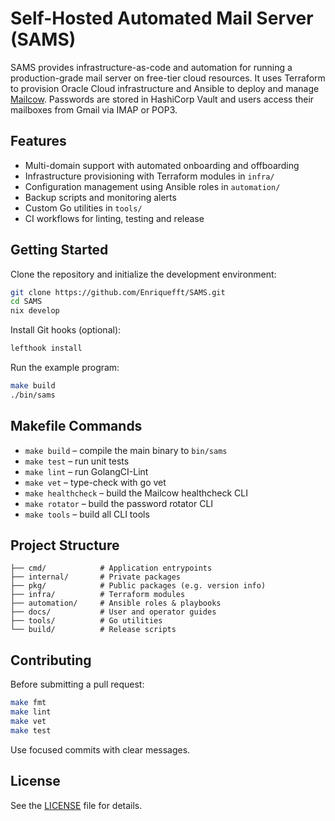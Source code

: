 # Self-Hosted Automated Mail Server (SAMS)

SAMS provides infrastructure-as-code and automation for running a production-grade mail server on free-tier cloud resources. It uses Terraform to provision Oracle Cloud infrastructure and Ansible to deploy and manage [Mailcow](https://mailcow.email/). Passwords are stored in HashiCorp Vault and users access their mailboxes from Gmail via IMAP or POP3.

## Features

- Multi-domain support with automated onboarding and offboarding
- Infrastructure provisioning with Terraform modules in `infra/`
- Configuration management using Ansible roles in `automation/`
- Backup scripts and monitoring alerts
- Custom Go utilities in `tools/`
- CI workflows for linting, testing and release

## Getting Started

Clone the repository and initialize the development environment:

```bash
git clone https://github.com/Enriquefft/SAMS.git
cd SAMS
nix develop
```

Install Git hooks (optional):

```bash
lefthook install
```

Run the example program:

```bash
make build
./bin/sams
```

## Makefile Commands

- `make build` – compile the main binary to `bin/sams`
- `make test` – run unit tests
- `make lint` – run GolangCI-Lint
- `make vet` – type-check with go vet
- `make healthcheck` – build the Mailcow healthcheck CLI
- `make rotator` – build the password rotator CLI
- `make tools` – build all CLI tools

## Project Structure

```
├── cmd/            # Application entrypoints
├── internal/       # Private packages
├── pkg/            # Public packages (e.g. version info)
├── infra/          # Terraform modules
├── automation/     # Ansible roles & playbooks
├── docs/           # User and operator guides
├── tools/          # Go utilities
└── build/          # Release scripts
```

## Contributing

Before submitting a pull request:

```bash
make fmt
make lint
make vet
make test
```

Use focused commits with clear messages.

## License

See the [LICENSE](LICENSE) file for details.
